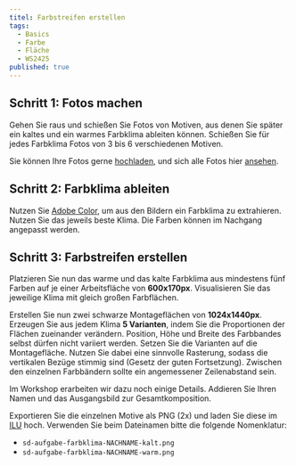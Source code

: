 ```yaml
---
titel: Farbstreifen erstellen
tags: 
  - Basics
  - Farbe
  - Fläche
  - WS2425
published: true
---
```


## Schritt 1: Fotos machen

Gehen Sie raus und schießen Sie Fotos von Motiven, aus denen Sie später ein kaltes und ein warmes Farbklima ableiten können. Schießen Sie für jedes Farbklima Fotos von 3 bis 6 verschiedenen Motiven.

Sie können Ihre Fotos gerne [hochladen](https://th-koeln.sciebo.de/s/bVNKhk77ek5VCCB), und sich alle Fotos hier [ansehen](https://th-koeln.sciebo.de/s/0ylgGBsLsf9qr5R).

## Schritt 2: Farbklima ableiten
Nutzen Sie [Adobe Color](https://color.adobe.com/de/create/image), um aus den Bildern ein Farbklima zu extrahieren. Nutzen Sie das jeweils beste Klima. Die Farben können im Nachgang angepasst werden.

## Schritt 3: Farbstreifen erstellen

Platzieren Sie nun das warme und das kalte Farbklima aus mindestens fünf Farben auf je einer Arbeitsfläche von **600x170px**. Visualisieren Sie das jeweilige Klima mit gleich großen Farbflächen.

Erstellen Sie nun zwei schwarze Montageflächen von **1024x1440px**. Erzeugen Sie aus jedem Klima **5 Varianten**, indem Sie die Proportionen der Flächen zueinander verändern. Position, Höhe und Breite des Farbbandes selbst dürfen nicht variiert werden. Setzen Sie die Varianten auf die Montagefläche. Nutzen Sie dabei eine sinnvolle Rasterung, sodass die vertikalen Bezüge stimmig sind (Gesetz der guten Fortsetzung). Zwischen den einzelnen Farbbändern sollte ein angemessener Zeilenabstand sein.

Im Workshop erarbeiten wir dazu noch einige Details. Addieren Sie Ihren Namen und das Ausgangsbild zur Gesamtkomposition.

Exportieren Sie die einzelnen Motive als PNG (2x) und laden Sie diese im [ILU](https://ilu.th-koeln.de/ilias.php?baseClass=ilexercisehandlergui&cmdNode=cd:mz&cmdClass=ilObjExerciseGUI&cmd=showOverview&ref_id=487233&ass_id=18479) hoch. Verwenden Sie beim Dateinamen bitte die folgende Nomenklatur: 

- ```sd-aufgabe-farbklima-NACHNAME-kalt.png```
- ```sd-aufgabe-farbklima-NACHNAME-warm.png```
